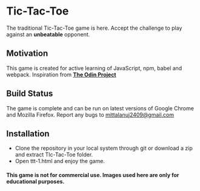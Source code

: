 # Tic-Tac-Toe

The traditional Tic-Tac-Toe game is here. Accept the challenge to play against an **unbeatable** opponent.

## Motivation

This game is created for active learning of JavaScript, npm, babel and webpack. Inspiration from [**The Odin Project**](https://www.theodinproject.com/courses/javascript/lessons/tic-tac-toe-javascript?ref=lnav)

## Build Status

The game is complete and can be run on latest versions of Google Chrome and Mozilla Firefox. Report any bugs to <mittalanuj2409@gmail.com>

## Installation

* Clone the repository in your local system through git or download a zip and extract TIc-Tac-Toe folder.
* Open ttt-1.html and enjoy the game.

#### This game is not for commercial use. Images used here are only for educational purposes.

